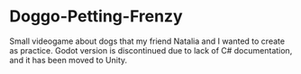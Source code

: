# Doggo-Petting-Frenzy
Small videogame about dogs that my friend Natalia and I wanted to create as practice. Godot version is discontinued due to lack of C# documentation, and it has been moved to Unity.
